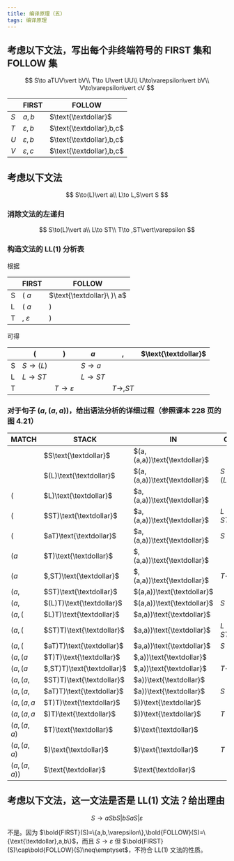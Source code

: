 ```yaml
---
title: 编译原理（五）
tags: 编译原理
---
```


## 考虑以下文法，写出每个非终端符号的 FIRST 集和 FOLLOW 集

$$
S\to aTUV\vert bV\\
T\to U\vert UU\\
U\to\varepsilon\vert bV\\
V\to\varepsilon\vert cV
$$

|     | FIRST           | FOLLOW                   |
| --- | --------------- | ------------------------ |
| $S$ | $a,b$           | $\text{\textdollar}$     |
| $T$ | $\varepsilon,b$ | $\text{\textdollar},b,c$ |
| $U$ | $\varepsilon,b$ | $\text{\textdollar},b,c$ |
| $V$ | $\varepsilon,c$ | $\text{\textdollar},b,c$ |

## 考虑以下文法

$$
S\to(L)\vert a\\
L\to L,S\vert S
$$

### 消除文法的左递归

$$
S\to(L)\vert a\\
L\to ST\\
T\to ,ST\vert\varepsilon
$$

### 构造文法的 LL(1) 分析表

根据

|     | FIRST            | FOLLOW                     |
| --- | ---------------- | -------------------------- |
| S   | $(\ a$           | $\text{\textdollar}\ )\ a$ |
| L   | $(\ a$           | $)$                        |
| T   | $,\ \varepsilon$ | $)$                        |

可得

|     | $($       | $)$               | $a$       | $,$       | $\text{\textdollar}$ |
| --- | --------- | ----------------- | --------- | --------- | -------------------- |
| S   | $S\to(L)$ |                   | $S\to a$  |           |                      |
| L   | $L\to ST$ |                   | $L\to ST$ |           |                      |
| T   |           | $T\to\varepsilon$ |           | $T\to,ST$ |                      |

### 对于句子 $(a, (a, a))$，给出语法分析的详细过程（参照课本 228 页的图 4.21）

| MATCH       | STACK                      | IN                            | OUT               |
| ----------- | -------------------------- | ----------------------------- | ----------------- |
|             | $S\text{\textdollar}$      | $(a,(a,a))\text{\textdollar}$ |                   |
|             | $(L)\text{\textdollar}$    | $(a,(a,a))\text{\textdollar}$ | $S\to(L)$         |
| $($         | $L)\text{\textdollar}$     | $a,(a,a))\text{\textdollar}$  |                   |
| $($         | $ST)\text{\textdollar}$    | $a,(a,a))\text{\textdollar}$  | $L\to ST$         |
| $($         | $aT)\text{\textdollar}$    | $a,(a,a))\text{\textdollar}$  | $S\to a$          |
| $(a$        | $T)\text{\textdollar}$     | $,(a,a))\text{\textdollar}$   |                   |
| $(a$        | $,ST)\text{\textdollar}$   | $,(a,a))\text{\textdollar}$   | $T\to,ST$         |
| $(a,$       | $ST)\text{\textdollar}$    | $(a,a))\text{\textdollar}$    |                   |
| $(a,$       | $(L)T)\text{\textdollar}$  | $(a,a))\text{\textdollar}$    | $S\to L$          |
| $(a,($      | $L)T)\text{\textdollar}$   | $a,a))\text{\textdollar}$     |                   |
| $(a,($      | $ST)T)\text{\textdollar}$  | $a,a))\text{\textdollar}$     | $L\to ST$         |
| $(a,($      | $aT)T)\text{\textdollar}$  | $a,a))\text{\textdollar}$     | $S\to a$          |
| $(a,(a$     | $T)T)\text{\textdollar}$   | $,a))\text{\textdollar}$      |                   |
| $(a,(a$     | $,ST)T)\text{\textdollar}$ | $,a))\text{\textdollar}$      | $T\to,ST$         |
| $(a,(a,$    | $ST)T)\text{\textdollar}$  | $a))\text{\textdollar}$       |                   |
| $(a,(a,$    | $aT)T)\text{\textdollar}$  | $a))\text{\textdollar}$       | $S\to a$          |
| $(a,(a,a$   | $T)T)\text{\textdollar}$   | $))\text{\textdollar}$        |                   |
| $(a,(a,a$   | $)T)\text{\textdollar}$    | $))\text{\textdollar}$        | $T\to\varepsilon$ |
| $(a,(a,a)$  | $T)\text{\textdollar}$     | $)\text{\textdollar}$         |                   |
| $(a,(a,a)$  | $)\text{\textdollar}$      | $)\text{\textdollar}$         | $T\to\varepsilon$ |
| $(a,(a,a))$ | $\text{\textdollar}$       | $\text{\textdollar}$          |                   |

## 考虑以下文法，这一文法是否是 LL(1) 文法？给出理由

$$
S\to aSbS\vert bSaS\vert\varepsilon
$$

不是。因为 $\bold{FIRST}(S)=\{a,b,\varepsilon\},\bold{FOLLOW}(S)=\{\text{\textdollar},a,b\}$，而且 $S\to\varepsilon$ 但 $\bold{FIRST}(S)\cap\bold{FOLLOW}(S)\neq\emptyset$，不符合 LL(1) 文法的性质。
